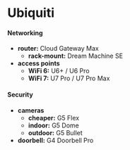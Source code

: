 # Ubiquiti

#### Networking

- **router:** Cloud Gateway Max
	- **rack-mount:** Dream Machine SE 
- **access points**
	- **WiFi 6:** U6+ / U6 Pro
	- **WiFi 7:** U7 Pro / U7 Pro Max

#### Security

- **cameras** 
	- **cheaper:** G5 Flex
	- **indoor:** G5 Dome
	- **outdoor:** G5 Bullet
- **doorbell:** G4 Doorbell Pro